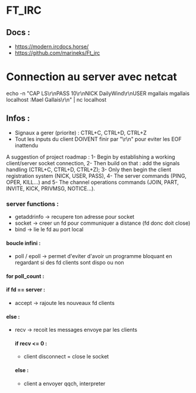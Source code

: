 # FT_IRC

## Docs :
 - https://modern.ircdocs.horse/
 - https://github.com/marineks/Ft_irc

# Connection au server avec netcat
echo -n "CAP LS\r\nPASS 10\r\nNICK DailyWind\r\nUSER mgallais mgallais localhost :Mael Gallais\r\n" | nc localhost <server-port>

## Infos :
 - Signaux a gerer (priorite) : CTRL+C, CTRL+D, CTRL+Z
 - Tout les inputs du client DOIVENT finir par "\r\n" pour eviter les EOF inattendu

A suggestion of project roadmap : 1- Begin by establishing a working client/server socket connection, 2- Then build on that : add the signals handling (CTRL+C, CTRL+D, CTRL+Z); 3- Only then begin the client registration system (NICK, USER, PASS), 4- The server commands (PING, OPER, KILL...) and 5- The channel operations commands (JOIN, PART, INVITE, KICK, PRIVMSG, NOTICE...).

### server functions :
  - getaddrinfo -> recupere ton adresse pour socket
  - socket -> creer un fd pour communiquer a distance (fd donc doit close)
  - bind -> lie le fd au port local
  #### boucle infini :
   - poll / epoll -> permet d'eviter d'avoir un programme bloquant en regardant si des fd clients sont dispo ou non
   #### for poll_count :
   #### if fd == server :
   - accept -> rajoute les nouveaux fd clients
   #### else :
  - recv -> recoit les messages envoye par les clients
       #### if recv <= 0 :
       - client disconnect = close le socket
       #### else :
       - client a envoyer qqch, interpreter
 
